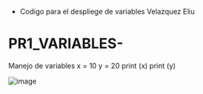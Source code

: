- Codigo para el despliege de variables Velazquez Eliu

# PR1_VARIABLES-
Manejo de variables
x = 10
y = 20
print (x)
print (y)

![image](https://github.com/user-attachments/assets/15e09fb8-99ac-4d9e-af03-89b90a72dd28)
